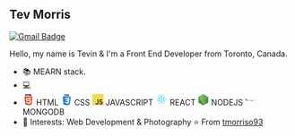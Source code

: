 ## Tev Morris
[![Gmail Badge](https://img.shields.io/badge/-Gmail-c14438?style=flat-square&logo=Gmail&logoColor=white&link=mailto:tmorriso@mailthink.net)](mailto:tmorriso@mailthink.net)

Hello, my name is Tevin & I'm a Front End Developer from Toronto, Canada.

- :books: MEARN stack.
- :computer:
-  <img height="20"  src="https://raw.githubusercontent.com/github/explore/80688e429a7d4ef2fca1e82350fe8e3517d3494d/topics/html/html.png"> HTML <img height="20"  src="https://raw.githubusercontent.com/github/explore/80688e429a7d4ef2fca1e82350fe8e3517d3494d/topics/css/css.png"> CSS <img height="20"  src="https://raw.githubusercontent.com/github/explore/80688e429a7d4ef2fca1e82350fe8e3517d3494d/topics/javascript/javascript.png"> JAVASCRIPT <img height="22" src="https://raw.githubusercontent.com/github/explore/80688e429a7d4ef2fca1e82350fe8e3517d3494d/topics/react/react.png"> REACT <img height="20"  src="https://raw.githubusercontent.com/github/explore/80688e429a7d4ef2fca1e82350fe8e3517d3494d/topics/nodejs/nodejs.png"> NODEJS <img height="20"  src="https://raw.githubusercontent.com/github/explore/80688e429a7d4ef2fca1e82350fe8e3517d3494d/topics/mongodb/mongodb.png"> MONGODB 
- :pushpin:  Interests:  Web Development & Photography
⭐️  From [tmorriso93](https://github.com/tmorriso93)
